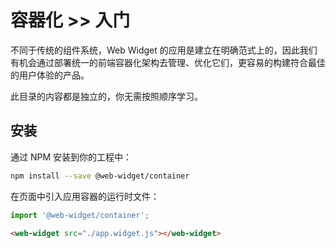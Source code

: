 # 容器化 >> 入门

不同于传统的组件系统，Web Widget 的应用是建立在明确范式上的，因此我们有机会通过部署统一的前端容器化架构去管理、优化它们，更容易的构建符合最佳的用户体验的产品。

此目录的内容都是独立的，你无需按照顺序学习。

## 安装

通过 NPM 安装到你的工程中：

```bash
npm install --save @web-widget/container
```

在页面中引入应用容器的运行时文件：

```js
import '@web-widget/container';
```

```html
<web-widget src="./app.widget.js"></web-widget>
```